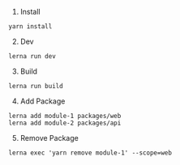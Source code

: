 1. Install
```
yarn install
```
2. Dev
```
lerna run dev
```

3. Build
```
lerna run build
```

4. Add Package
```
lerna add module-1 packages/web
lerna add module-2 packages/api
```

5. Remove Package
```
lerna exec 'yarn remove module-1' --scope=web
```
